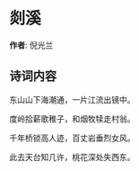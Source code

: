 # 剡溪

**作者**: 倪光兰

## 诗词内容

东山山下海潮通，一片江流出镜中。

度岭拾薪歌稚子，和烟牧犊走村翁。

千年桥锁高人迹，百丈岩垂烈女风。

此去天台知几许，桃花深处失西东。

